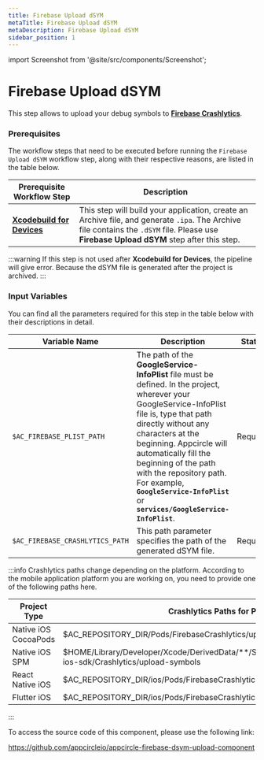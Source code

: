 ```yaml
---
title: Firebase Upload dSYM 
metaTitle: Firebase Upload dSYM
metaDescription: Firebase Upload dSYM
sidebar_position: 1
---
```


import Screenshot from '@site/src/components/Screenshot';

# Firebase Upload dSYM

This step allows to upload your debug symbols to [**Firebase Crashlytics**](https://firebase.google.com/docs/crashlytics/get-deobfuscated-reports?hl=tr&platform=ios). 

### Prerequisites

The workflow steps that need to be executed before running the `Firebase Upload dSYM` workflow step, along with their respective reasons, are listed in the table below.

| Prerequisite Workflow Step                      | Description                                     |
|-------------------------------------------------|-------------------------------------------------|
| [**Xcodebuild for Devices**](https://docs.appcircle.io/workflows/ios-specific-workflow-steps/#xcodebuild-for-devices-archive--export) | This step will build your application, create an Archive file, and generate `.ipa`. The Archive file contains the `.dSYM` file. Please use **Firebase Upload dSYM** step after this step. |

<Screenshot url='https://cdn.appcircle.io/docs/assets/BE2581-dsym_step_order.png' />

:::warning
If this step is not used after **Xcodebuild for Devices**, the pipeline will give error. Because the dSYM file is generated after the project is archived. 
:::

### Input Variables

You can find all the parameters required for this step in the table below with their descriptions in detail.

<Screenshot url='https://cdn.appcircle.io/docs/assets/BE2581-dsymInput.png' />

| Variable Name                            | Description                         | Status           |
|-------------------------------|------------------------------------------------|------------------|
| `$AC_FIREBASE_PLIST_PATH`         | The path of the **GoogleService-InfoPlist** file must be defined. In the project, wherever your GoogleService-InfoPlist file is, type that path directly without any characters at the beginning. Appcircle will automatically fill the beginning of the path with the repository path. For example, **`GoogleService-InfoPlist`** or **`services/GoogleService-InfoPlist`**.  | Required |
| `$AC_FIREBASE_CRASHLYTICS_PATH`               | This path parameter specifies the path of the generated dSYM file.  | Required |

:::info
Crashlytics paths change depending on the platform. According to the mobile application platform you are working on, you need to provide one of the following paths here.

|Project Type|Crashlytics Paths for Platforms|
|------------|----|
|Native iOS CocoaPods|$AC_REPOSITORY_DIR/Pods/FirebaseCrashlytics/upload-symbols|
|Native iOS SPM|$HOME/Library/Developer/Xcode/DerivedData/**/SourcePackages/checkouts/firebase-ios-sdk/Crashlytics/upload-symbols|
|React Native iOS|$AC_REPOSITORY_DIR/ios/Pods/FirebaseCrashlytics/upload-symbols|
|Flutter iOS|$AC_REPOSITORY_DIR/ios/Pods/FirebaseCrashlytics/upload-symbols|
:::

To access the source code of this component, please use the following link:

https://github.com/appcircleio/appcircle-firebase-dsym-upload-component